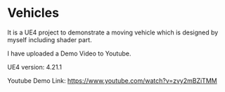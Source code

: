 # Vehicles
 
It is a UE4 project to demonstrate a moving vehicle which is designed by myself including shader part.

I have uploaded a Demo Video to Youtube.

UE4 version: 4.21.1

Youtube Demo Link: https://www.youtube.com/watch?v=zvy2mBZiTMM
